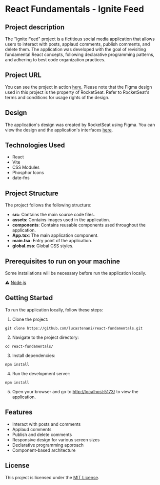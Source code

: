 # React Fundamentals - Ignite Feed

## Project description

The "Ignite Feed" project is a fictitious social media application that allows users to interact with posts, applaud comments, publish comments, and delete them. The application was developed with the goal of revisiting fundamental React concepts, following declarative programming patterns, and adhering to best code organization practices.

## Project URL

You can see the project in action [here](https://lucastenani.github.io/react-fundamentals/). Please note that the Figma design used in this project is the property of RocketSeat. Refer to RocketSeat's terms and conditions for usage rights of the design.

## Design

The application's design was created by RocketSeat using Figma. You can view the design and the application's interfaces [here](https://www.figma.com/community/file/1113573231685349036).

## Technologies Used

- React
- Vite
- CSS Modules
- Phosphor Icons
- date-fns

## Project Structure

The project follows the following structure:

- **src**: Contains the main source code files.
- **assets**: Contains images used in the application.
- **components**: Contains reusable components used throughout the application.
- **App.tsx**: The main application component.
- **main.tsx**: Entry point of the application.
- **global.css**: Global CSS styles.

## Prerequisites to run on your machine

Some installations will be necessary before run the application locally.

:warning: [Node.js](https://nodejs.org/en/download/)

## Getting Started

To run the application locally, follow these steps:

1. Clone the project:

```
git clone https://github.com/lucastenani/react-fundamentals.git
```

2. Navigate to the project directory:

```
cd react-fundamentals/
```

3. Install dependencies:

```
npm install
```

4. Run the development server:

```
npm install
```

5. Open your browser and go to [http://localhost:5173/](http://localhost:5173/) to view the application.

## Features

- Interact with posts and comments
- Applaud comments
- Publish and delete comments
- Responsive design for various screen sizes
- Declarative programming approach
- Component-based architecture

## License

This project is licensed under the [MIT License](LICENSE).
